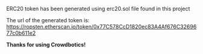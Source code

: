 ERC20 token has been generated using erc20.sol file found in this project

The url of the generated token is: https://ropsten.etherscan.io/token/0x77C578CcD1820ec83A4Af676C3269677c0b611e2

**Thanks for using Crowdbotics!**